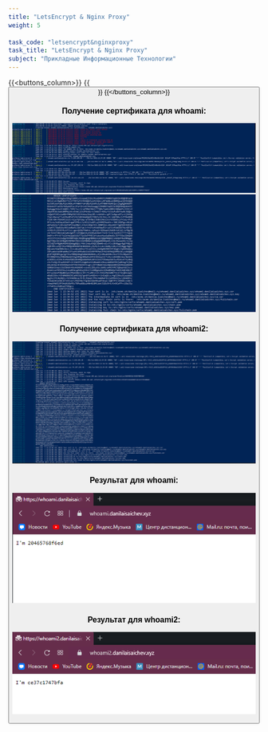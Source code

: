 ```yaml
---
title: "LetsEncrypt & Nginx Proxy"
weight: 5

task_code: "letsencrypt&nginxproxy"
task_title: "LetsEncrypt & Nginx Proxy"
subject: "Прикладные Информационные Технологии"
---
```


{{<buttons_column>}}
    {{<button text="docker-compose" link="https://github.com/DanilaIsaichev/LetsEncrypt-Nginx-Proxy/blob/main/docker-compose.yml">}}
{{</buttons_column>}}

### Получение сертификата для whoami:  
![Получение сертификата для whoami](/pit/letsencrypt&nginxproxy/whoami_sert_1.png)  
![Получение сертификата для whoami](/pit/letsencrypt&nginxproxy/whoami_sert_2.png)  
### Получение сертификата для whoami2:  
![Получение сертификата для whoami2](/pit/letsencrypt&nginxproxy/whoami2_sert.png)  
### Результат для whoami:  
![Результат для whoami](/pit/letsencrypt&nginxproxy/whoami.png)  
### Результат для whoami2:  
![Результат для whoami2](/pit/letsencrypt&nginxproxy/whoami2.png)  